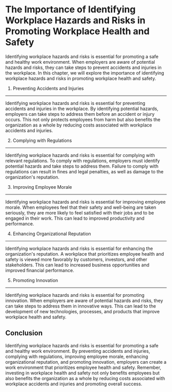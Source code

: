 The Importance of Identifying Workplace Hazards and Risks in Promoting Workplace Health and Safety
======================================================================================================================================================

Identifying workplace hazards and risks is essential for promoting a safe and healthy work environment. When employers are aware of potential hazards and risks, they can take steps to prevent accidents and injuries in the workplace. In this chapter, we will explore the importance of identifying workplace hazards and risks in promoting workplace health and safety.

1. Preventing Accidents and Injuries
------------------------------------

Identifying workplace hazards and risks is essential for preventing accidents and injuries in the workplace. By identifying potential hazards, employers can take steps to address them before an accident or injury occurs. This not only protects employees from harm but also benefits the organization as a whole by reducing costs associated with workplace accidents and injuries.

2. Complying with Regulations
-----------------------------

Identifying workplace hazards and risks is essential for complying with relevant regulations. To comply with regulations, employers must identify potential hazards and take steps to address them. Failure to comply with regulations can result in fines and legal penalties, as well as damage to the organization's reputation.

3. Improving Employee Morale
----------------------------

Identifying workplace hazards and risks is essential for improving employee morale. When employees feel that their safety and well-being are taken seriously, they are more likely to feel satisfied with their jobs and to be engaged in their work. This can lead to improved productivity and performance.

4. Enhancing Organizational Reputation
--------------------------------------

Identifying workplace hazards and risks is essential for enhancing the organization's reputation. A workplace that prioritizes employee health and safety is viewed more favorably by customers, investors, and other stakeholders. This can lead to increased business opportunities and improved financial performance.

5. Promoting Innovation
-----------------------

Identifying workplace hazards and risks is essential for promoting innovation. When employers are aware of potential hazards and risks, they can take steps to address them in innovative ways. This can lead to the development of new technologies, processes, and products that improve workplace health and safety.

Conclusion
----------

Identifying workplace hazards and risks is essential for promoting a safe and healthy work environment. By preventing accidents and injuries, complying with regulations, improving employee morale, enhancing organizational reputation, and promoting innovation, employers can create a work environment that prioritizes employee health and safety. Remember, investing in workplace health and safety not only benefits employees but also benefits the organization as a whole by reducing costs associated with workplace accidents and injuries and promoting overall success.
